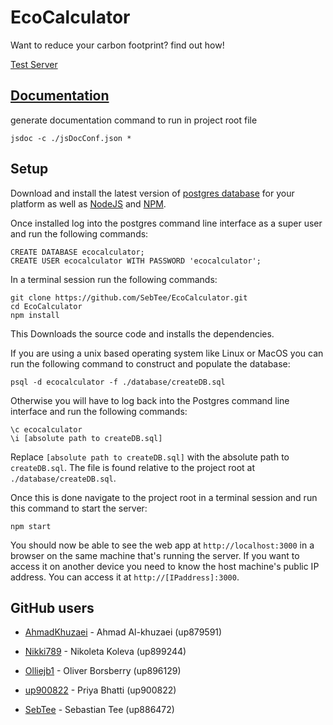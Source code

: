 # EcoCalculator
Want to reduce your carbon footprint? find out how!

[Test Server](https://sebtee.com/eco/)

## [Documentation](https://sebtee.github.io/EcoCalculator/ecocalculator/0.0.0/)

generate documentation command to run in project root file
```shell script
jsdoc -c ./jsDocConf.json *
```

## Setup

Download and install the latest version of [postgres database](https://www.postgresql.org/download/) for your platform as well as [NodeJS](https://nodejs.org/) and [NPM](https://www.npmjs.com/).

Once installed log into the postgres command line interface as a super user and run the following commands:
```postgresql
CREATE DATABASE ecocalculator;
CREATE USER ecocalculator WITH PASSWORD 'ecocalculator';
```

In a terminal session run the following commands:
```shell script
git clone https://github.com/SebTee/EcoCalculator.git
cd EcoCalculator
npm install
```
This Downloads the source code and installs the dependencies.

If you are using a unix based operating system like Linux or MacOS you can run the following command to construct and populate the database:
```shell script
psql -d ecocalculator -f ./database/createDB.sql
```

Otherwise you will have to log back into the Postgres command line interface and run the following commands:
```postgresql
\c ecocalculator
\i [absolute path to createDB.sql]
```
Replace `[absolute path to createDB.sql]` with the absolute path to `createDB.sql`. The file is found relative to the project root at `./database/createDB.sql`.

Once this is done navigate to the project root in a terminal session and run this command to start the server:
```shell script
npm start
```

You should now be able to see the web app at `http://localhost:3000` in a browser on the same machine that's running the server.
If you want to access it on another device you need to know the host machine's public IP address. You can access it at `http://[IPaddress]:3000`.

## GitHub users

* [AhmadKhuzaei](https://github.com/AhmadKhuzaei) - Ahmad Al-khuzaei (up879591)

* [Nikki789](https://github.com/Nikki789) - Nikoleta Koleva (up899244)

* [Olliejb1](https://github.com/Olliejb1) - Oliver Borsberry (up896129)

* [up900822](https://github.com/up900822) - Priya Bhatti (up900822)

* [SebTee](https://github.com/SebTee) - Sebastian Tee (up886472)
